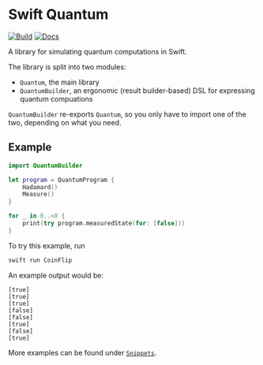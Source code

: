# Swift Quantum

[![Build](https://github.com/fwcd/swift-quantum/actions/workflows/build.yml/badge.svg)](https://github.com/fwcd/swift-quantum/actions/workflows/build.yml)
[![Docs](https://github.com/fwcd/swift-quantum/actions/workflows/docs.yml/badge.svg)](https://fwcd.github.io/swift-quantum/documentation/quantum)

A library for simulating quantum computations in Swift.

The library is split into two modules:

- `Quantum`, the main library
- `QuantumBuilder`, an ergonomic (result builder-based) DSL for expressing quantum compuations

`QuantumBuilder` re-exports `Quantum`, so you only have to import one of the two, depending on what you need.

## Example

```swift
import QuantumBuilder

let program = QuantumProgram {
    Hadamard()
    Measure()
}

for _ in 0..<8 {
    print(try program.measuredState(for: [false]))
}
```

To try this example, run

```sh
swift run CoinFlip
```

An example output would be:

```
[true]
[true]
[true]
[false]
[false]
[true]
[false]
[true]
```

More examples can be found under [`Snippets`](Snippets).

